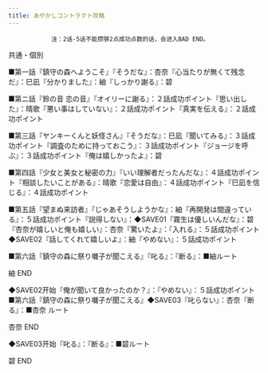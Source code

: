 ```yaml
---
title: あやかしコントラクト攻略
---
```


                注：2话-5话不能攒够2点成功点数的话，会进入BAD END。

共通・個別

■第一話『鎮守の森へようこそ』『そうだな』：杏奈『心当たりが無くて残念だ』：巳凪『分かりました』：紬『しっかり謝る』：碧

■第ニ話『鈴の音 恋の音』『オイリーに謝る』：２話成功ポイント『思い出した』：晴歌『悪い事はしていない』：２話成功ポイント『真実を伝える』：２話成功ポイント

■第三話『ヤンキーくんと妖怪さん』『そうだな』：巳凪『聞いてみる』：３話成功ポイント『調査のために持っておこう』：３話成功ポイント『ジョージを呼ぶ』：３話成功ポイント『俺は嬉しかったよ』：碧

■第四話『少女と美女と秘密の力』『いい理解者だったんだな』：４話成功ポイント『相談したいことがある』：晴歌『恋愛は自由』：４話成功ポイント『巳凪を信じる』：４話成功ポイント

■第五話『望まぬ来訪者』『じゃあそうしようかな』：紬『再開発は間違っている』：５話成功ポイント『説得しない』：◆SAVE01『霧生は優しいんだな』：碧『杏奈が嬉しいと俺も嬉しい』：杏奈『驚いたよ』：『入れる』：５話成功ポイント◆SAVE02『話してくれて嬉しいよ』：紬『やめない』：５話成功ポイント

■第六話『鎮守の森に祭り囃子が聞こえる』『叱る』：『断る』：■紬ルート

紬 END

◆SAVE02开始『俺が聞いて良かったのか？』：『やめない』：５話成功ポイント■第六話『鎮守の森に祭り囃子が聞こえる』◆SAVE03『叱らない』：杏奈『断る』：■杏奈 ルート

杏奈 END

◆SAVE03开始『叱る』：『断る』：■碧ルート

碧 END


              
